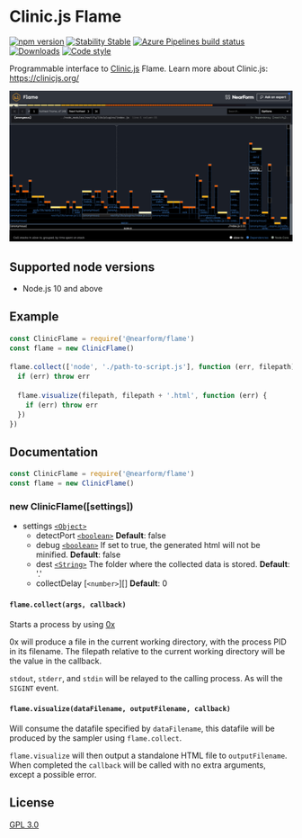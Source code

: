 # Clinic.js Flame

[![npm version][npm-version]][npm-url] [![Stability Stable][stability-stable]][stability-docs] [![Azure Pipelines build status][azure-status]][azure-url]
[![Downloads][npm-downloads]][npm-url] [![Code style][lint-standard]][lint-standard-url]

Programmable interface to [Clinic.js][clinic-url] Flame. Learn more about Clinic.js: https://clinicjs.org/

![Screenshot](screenshot.png)

## Supported node versions

* Node.js 10 and above

## Example

```js
const ClinicFlame = require('@nearform/flame')
const flame = new ClinicFlame()

flame.collect(['node', './path-to-script.js'], function (err, filepath) {
  if (err) throw err

  flame.visualize(filepath, filepath + '.html', function (err) {
    if (err) throw err
  })
})
```

## Documentation

```js
const ClinicFlame = require('@nearform/flame')
const flame = new ClinicFlame()
```

### new ClinicFlame([settings])

* settings [`<Object>`][]
  * detectPort [`<boolean>`][] **Default**: false
  * debug [`<boolean>`][] If set to true, the generated html will not be minified.
    **Default**: false
  * dest [`<String>`][] The folder where the collected data is stored.
    **Default**: '.'
  * collectDelay [`<number>`][] **Default**: 0

#### `flame.collect(args, callback)`

Starts a process by using [0x](https://github.com/davidmarkclements/0x)

0x will produce a file in the current working directory, with the process PID in
its filename. The filepath relative to the current working directory will be the
value in the callback.

`stdout`, `stderr`, and `stdin` will be relayed to the calling process. As will
the `SIGINT` event.

#### `flame.visualize(dataFilename, outputFilename, callback)`

Will consume the datafile specified by `dataFilename`, this datafile will be
produced by the sampler using `flame.collect`.

`flame.visualize` will then output a standalone HTML file to `outputFilename`.
When completed the `callback` will be called with no extra arguments, except a
possible error.

## License
[GPL 3.0](LICENSE)

[stability-stable]: https://img.shields.io/badge/stability-stable-green.svg?style=flat-square
[stability-docs]: https://nodejs.org/api/documentation.html#documentation_stability_index
[npm-version]: https://img.shields.io/npm/v/@nearform/flame.svg?style=flat-square
[npm-url]: https://www.npmjs.org/@nearform/flame
[npm-downloads]: http://img.shields.io/npm/dm/@nearform/flame.svg?style=flat-square
[lint-standard]: https://img.shields.io/badge/code%20style-standard-brightgreen.svg?style=flat-square
[lint-standard-url]: https://github.com/feross/standard
[clinic-url]: https://github.com/nearform/node-clinic
[`<Object>`]: https://developer.mozilla.org/en-US/docs/Web/JavaScript/Reference/Global_Objects/Object
[`<boolean>`]: https://developer.mozilla.org/en-US/docs/Web/JavaScript/Data_structures#Boolean_type
[`<String>`]: https://developer.mozilla.org/en-US/docs/Web/JavaScript/Reference/Global_Objects/String
[azure-status]: https://dev.azure.com/node-clinic/node-clinic/_apis/build/status/nearform.node-clinic-doctor
[azure-url]: https://dev.azure.com/node-clinic/node-clinic/_apis/build/status/nearform.node-clinic-doctor?branchName=master
